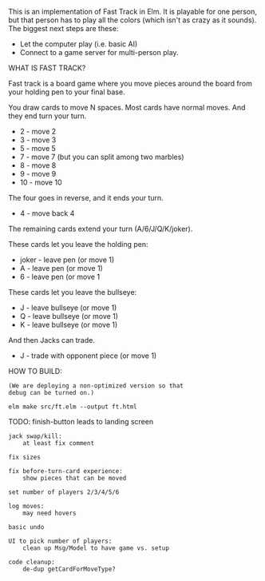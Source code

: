 This is an implementation of Fast Track in Elm.
It is playable for one person, but that person has
to play all the colors (which isn't as crazy as it
sounds).  The biggest next steps are these:

* Let the computer play (i.e. basic AI)
* Connect to a game server for multi-person play.

WHAT IS FAST TRACK?

Fast track is a board game where you move pieces
around the board from your holding pen to your
final base.

You draw cards to move N spaces.  Most cards have
normal moves.  And they end turn your turn.

* 2 - move 2
* 3 - move 3
* 5 - move 5
* 7 - move 7 (but you can split among two marbles)
* 8 - move 8
* 9 - move 9
* 10 - move 10

The four goes in reverse, and it ends your turn.

* 4 - move back 4

The remaining cards extend your turn (A/6/J/Q/K/joker).

These cards let you leave the holding pen:

* joker - leave pen (or move 1)
* A - leave pen (or move 1)
* 6 - leave pen (or move 1

These cards let you leave the bullseye:

* J - leave bullseye (or move 1)
* Q - leave bullseye (or move 1)
* K - leave bullseye (or move 1)

And then Jacks can trade.

* J - trade with opponent piece (or move 1)


HOW TO BUILD:
    
    (We are deploying a non-optimized version so that
    debug can be turned on.)

    elm make src/ft.elm --output ft.html

TODO:
    finish-button leads to landing screen

    jack swap/kill:
        at least fix comment

    fix sizes

    fix before-turn-card experience:
        show pieces that can be moved

    set number of players 2/3/4/5/6

    log moves:
        may need hovers

    basic undo

    UI to pick number of players:
        clean up Msg/Model to have game vs. setup

    code cleanup:
        de-dup getCardForMoveType?
